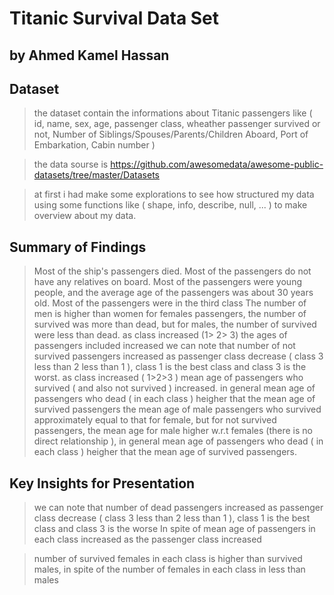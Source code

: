 # Titanic Survival Data Set
## by Ahmed Kamel Hassan


## Dataset

>  the dataset contain the informations about Titanic passengers like ( id, name, sex, age, passenger class, wheather passenger survived or not, Number of Siblings/Spouses/Parents/Children Aboard, Port of Embarkation, Cabin number )

> the data sourse is https://github.com/awesomedata/awesome-public-datasets/tree/master/Datasets

> at first i had make some explorations to see how structured my data using some functions like ( shape, info, describe, null, ... ) to make overview about my data.


## Summary of Findings

> Most of the ship's passengers died.
> Most of the passengers do not have any relatives on board.
> Most of the passengers were young people, and the average age of the passengers was about 30 years old.
> Most of the passengers were in the third class
> The number of men is higher than women
> for females passengers, the number of survived was more than dead, but for males, the number of survived were less than dead.
> as class increased (1> 2> 3) the ages of passengers included increased
> we can note that number of not survived passengers increased as passenger class decrease ( class 3 less than 2 less than 1 ), class 1 is the best class and class 3 is the worst. 
> as class increased ( 1>2>3 ) mean age of passengers who survived ( and also not survived ) increased.
> in general mean age of passengers who dead ( in each class ) heigher that the mean age of survived passengers
> the mean age of male passengers who survived approximately equal to that for female, but for not survived passengers, the mean age for male higher w.r.t females (there is no direct relationship ), in general mean age of passengers who dead ( in each class ) heigher that the mean age of survived passengers.


## Key Insights for Presentation

> we can note that number of dead passengers increased as passenger class decrease ( class 3 less than 2 less than 1 ), class 1 is the best class and class 3 is the worse In spite of mean age of passengers in each class increased as the  passenger class increased

> number of survived females in each class is higher than survived males, in spite of the number of females in each class in less than males
